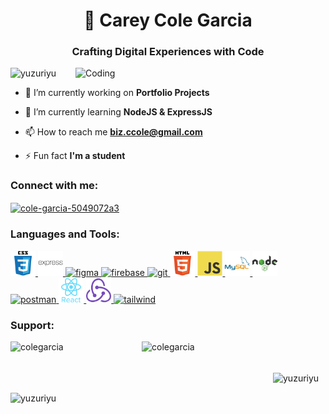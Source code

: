 <h1 align="center">👋 Carey Cole Garcia</h1>
<h3 align="center">Crafting Digital Experiences with Code</h3>

<img align="right" alt="Coding" width="400" src="https://media1.giphy.com/media/v1.Y2lkPTc5MGI3NjExNGRlcmhpMWp2YjdxYmo2cjNxZDNpamhyYWN5d3U1bGJycGs5ZzZwcCZlcD12MV9pbnRlcm5hbF9naWZfYnlfaWQmY3Q9Zw/3ohs7HnghedrxB5vC8/giphy.gif"/>

<p align="left"> <img src="https://komarev.com/ghpvc/?username=yuzuriyu&label=Profile%20views&color=0e75b6&style=flat" alt="yuzuriyu" /> </p>

- 🔭 I’m currently working on **Portfolio Projects**

- 🌱 I’m currently learning **NodeJS & ExpressJS**

- 📫 How to reach me **biz.ccole@gmail.com**

- ⚡ Fun fact **I'm a student**

<h3 align="left">Connect with me:</h3>
<p align="left">
<a href="https://linkedin.com/in/cole-garcia-5049072a3" target="blank"><img align="center" src="https://raw.githubusercontent.com/rahuldkjain/github-profile-readme-generator/master/src/images/icons/Social/linked-in-alt.svg" alt="cole-garcia-5049072a3" height="30" width="40" /></a>
</p>

<h3 align="left">Languages and Tools:</h3>
<p align="left"> <a href="https://www.w3schools.com/css/" target="_blank" rel="noreferrer"> <img src="https://raw.githubusercontent.com/devicons/devicon/master/icons/css3/css3-original-wordmark.svg" alt="css3" width="40" height="40"/> </a> <a href="https://expressjs.com" target="_blank" rel="noreferrer"> <img src="https://raw.githubusercontent.com/devicons/devicon/master/icons/express/express-original-wordmark.svg" alt="express" width="40" height="40"/> </a> <a href="https://www.figma.com/" target="_blank" rel="noreferrer"> <img src="https://www.vectorlogo.zone/logos/figma/figma-icon.svg" alt="figma" width="40" height="40"/> </a> <a href="https://firebase.google.com/" target="_blank" rel="noreferrer"> <img src="https://www.vectorlogo.zone/logos/firebase/firebase-icon.svg" alt="firebase" width="40" height="40"/> </a> <a href="https://git-scm.com/" target="_blank" rel="noreferrer"> <img src="https://www.vectorlogo.zone/logos/git-scm/git-scm-icon.svg" alt="git" width="40" height="40"/> </a> <a href="https://www.w3.org/html/" target="_blank" rel="noreferrer"> <img src="https://raw.githubusercontent.com/devicons/devicon/master/icons/html5/html5-original-wordmark.svg" alt="html5" width="40" height="40"/> </a> <a href="https://developer.mozilla.org/en-US/docs/Web/JavaScript" target="_blank" rel="noreferrer"> <img src="https://raw.githubusercontent.com/devicons/devicon/master/icons/javascript/javascript-original.svg" alt="javascript" width="40" height="40"/> </a> <a href="https://www.mysql.com/" target="_blank" rel="noreferrer"> <img src="https://raw.githubusercontent.com/devicons/devicon/master/icons/mysql/mysql-original-wordmark.svg" alt="mysql" width="40" height="40"/> </a> <a href="https://nodejs.org" target="_blank" rel="noreferrer"> <img src="https://raw.githubusercontent.com/devicons/devicon/master/icons/nodejs/nodejs-original-wordmark.svg" alt="nodejs" width="40" height="40"/> </a> <a href="https://postman.com" target="_blank" rel="noreferrer"> <img src="https://www.vectorlogo.zone/logos/getpostman/getpostman-icon.svg" alt="postman" width="40" height="40"/> </a> <a href="https://reactjs.org/" target="_blank" rel="noreferrer"> <img src="https://raw.githubusercontent.com/devicons/devicon/master/icons/react/react-original-wordmark.svg" alt="react" width="40" height="40"/> </a> <a href="https://redux.js.org" target="_blank" rel="noreferrer"> <img src="https://raw.githubusercontent.com/devicons/devicon/master/icons/redux/redux-original.svg" alt="redux" width="40" height="40"/> </a> <a href="https://tailwindcss.com/" target="_blank" rel="noreferrer"> <img src="https://www.vectorlogo.zone/logos/tailwindcss/tailwindcss-icon.svg" alt="tailwind" width="40" height="40"/> </a> </p>

<h3 align="left">Support:</h3>
<p><a href="https://www.buymeacoffee.com/colegarcia"> <img align="left" src="https://cdn.buymeacoffee.com/buttons/v2/default-yellow.png" height="50" width="210" alt="colegarcia" /></a><a href="https://ko-fi.com/colegarcia"> <img align="left" src="https://cdn.ko-fi.com/cdn/kofi3.png?v=3" height="50" width="210" alt="colegarcia" /></a></p><br><br>

<p><img align="center" src="https://github-readme-stats.vercel.app/api/top-langs?username=yuzuriyu&show_icons=true&locale=en&layout=compact" alt="yuzuriyu" /></p>

<p><img align="center" src="https://github-readme-streak-stats.herokuapp.com/?user=yuzuriyu&" alt="yuzuriyu" /></p>

